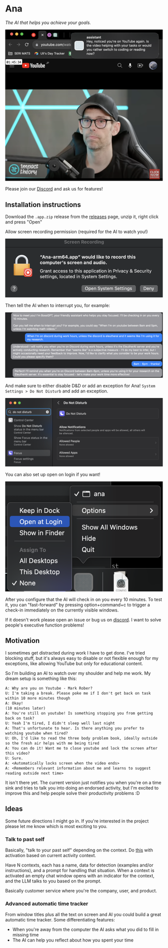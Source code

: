 # Ana

_The AI that helps you achieve your goals._

![](images/example1.png)

Please join our [Discord](https://discord.gg/JQnNyAZeFk) and ask us for features!

## Installation instructions

Download the `.app.zip` release from the [releases](https://github.com/UlisseMini/ana/releases) page, unzip it, right click and press "Open"

Allow screen recording permission (required for the AI to watch you!)

![](images/setup0.png)

Then tell the AI when to interrupt you, for example:

![](images/setup1.png)

And make sure to either disable D&D or add an exception for Ana! `System Settings > Do Not Disturb` and add an exception.

![](images/setup3.png)

You can also set up open on login if you want!

![](images/setup2.png)

After you configure that the AI will check in on you every 10 minutes. To test it, you can "fast-forward" by pressing option+command+c to trigger a check-in immediately on the currently visible windows.

If it doesn't work please open an issue or bug us on [discord](https://discord.gg/JQnNyAZeFk). I want to solve people's executive function problems!

## Motivation

I sometimes get distracted during work I have to get done. I've tried blocking stuff, but it's always easy to disable or not flexible enough for my exceptions, like allowing YouTube but only for educational content.

So I'm building an AI to watch over my shoulder and help me work. My dream setup is something like this:

```
A: Why are you on Youtube - Mark Rober?
U: I'm taking a break. Please poke me if I don't get back on task within 10 more minutes though
A: Okay!
(10 minutes later)
A: You're still on youtube! Is something stopping you from getting back on task?
U: Yeah I'm tired, I didn't sleep well last night
A: That's unfortunate to hear. Is there anything you prefer to watching youtube when tired?
U: Oh, I'd like to read the three body problem book, ideally outside so the fresh air helps with me being tired
A: You can do it! Want me to close youtube and lock the screen after this video?
U: Sure.
A: <Automatically locks screen when the video ends>
A: <Remembers relevant information about me and learns to suggest reading outside next time>
```

It isn't there yet. The current version just notifies you when you're on a time sink and tries to talk you into doing an endorsed activity, but I'm excited to improve this and help people solve their productivity problems :D

## Ideas

Some future directions I might go in. If you're interested in the project please let me know which is most exciting to you.

### Talk to past self

Basically, "talk to your past self" depending on the context. Do [this](https://platform.openai.com/docs/guides/gpt-best-practices/strategy-split-complex-tasks-into-simpler-subtasks) with activation based on current activity context.

Have N contexts, each has a name, data for detection (examples and/or instructions), and a prompt for handling that situation. When a context is activated an empty chat window opens with an indicator for the context, and the LLM talks to you based on the prompt.

Basically customer service where you're the company, user, and product.

### Advanced automatic time tracker

From window titles plus all the text on screen and AI you could build a great automatic time tracker. Some differentiating features:

- When you're away from the computer the AI asks what you did to fill in missing time
- The AI can help you reflect about how you spent your time
